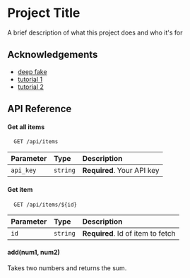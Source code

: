 
# Project Title

A brief description of what this project does and who it's for


## Acknowledgements

 - [deep fake](https://awesomeopensource.com/project/elangosundar/awesome-README-templates)
 - [tutorial 1](https://github.com/matiassingers/awesome-readme)
 - [tutorial 2](https://bulldogjob.com/news/449-how-to-write-a-good-readme-for-your-github-project)

  
## API Reference

#### Get all items

```http
  GET /api/items
```

| Parameter | Type     | Description                |
| :-------- | :------- | :------------------------- |
| `api_key` | `string` | **Required**. Your API key |

#### Get item

```http
  GET /api/items/${id}
```

| Parameter | Type     | Description                       |
| :-------- | :------- | :-------------------------------- |
| `id`      | `string` | **Required**. Id of item to fetch |

#### add(num1, num2)

Takes two numbers and returns the sum.
